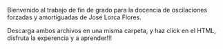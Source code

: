 Bienvenido al trabajo de fin de grado para la docencia de oscilaciones forzadas y amortiguadas de José Lorca Flores.

Descarga ambos archivos en una misma carpeta, y haz click en el HTML, disfruta la experencia y a aprender!!!
